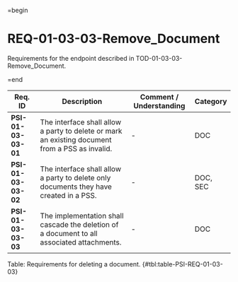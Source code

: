 =begin

# REQ-01-03-03-Remove_Document

Requirements for the endpoint described in TOD-01-03-03-Remove_Document.

=end

| Req. ID | Description | Comment / Understanding | Category |
| ------- | ----------- | ----------------------- | -------- |
| __PSI-01-03-03-01__ | The interface shall allow a party to delete or mark an existing document from a PSS as invalid. | - | DOC |
| __PSI-01-03-03-02__ | The interface shall allow a party to delete only documents they have created in a PSS. | - | DOC, SEC |
| __PSI-01-03-03-03__ | The implementation shall cascade the deletion of a document to all associated attachments. | - | DOC |

Table: Requirements for deleting a document. {#tbl:table-PSI-REQ-01-03-03}
